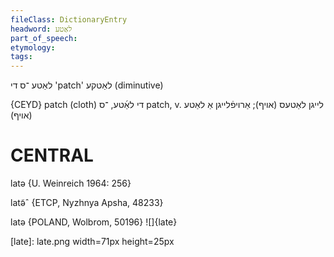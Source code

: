 ```yaml
---
fileClass: DictionaryEntry
headword: לאַטע
part_of_speech: 
etymology: 
tags: 
---
```

לאַטע
־ס
די
'patch'
לאַטקע
(diminutive)

{CEYD}
patch (cloth) די לאַ֜טע, ־ס
patch, v. לייגן לאַטעס (אױף); אַרויפֿלייגן אַ לאַטע (אױף)

CENTRAL
========

latə {U. Weinreich 1964: 256}

latə̃ˆ {ETCP, Nyzhnya Apsha, 48233}

latə {POLAND, Wolbrom, 50196}
![]{late}

[late]: late.png width=71px height=25px